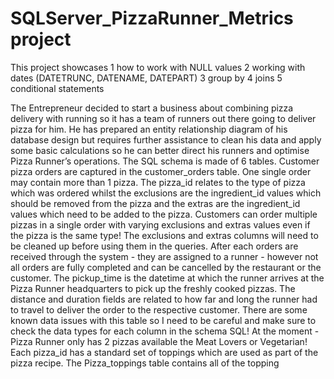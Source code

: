 # SQLServer_PizzaRunner_Metrics project 
This project showcases
1 how to work with NULL values
2 working with dates (DATETRUNC, DATENAME, DATEPART)
3 group by
4 joins
5 conditional statements

The Entrepreneur decided to start a business about combining pizza delivery with running so it has a team of runners out there going to deliver pizza for him. He has prepared an entity relationship diagram of his database design but requires further assistance to clean his data and apply some basic calculations so he can better direct his runners and optimise Pizza Runner’s operations.
The SQL schema is made of 6 tables.
Customer pizza orders are captured in the customer_orders table. One single order may contain more than 1 pizza. The pizza_id relates to the type of pizza which was ordered whilst the exclusions are the ingredient_id values which should be removed from the pizza and the extras are the ingredient_id values which need to be added to the pizza. Customers can order multiple pizzas in a single order with varying exclusions and extras values even if the pizza is the same type! The exclusions and extras columns will need to be cleaned up before using them in the queries.
After each orders are received through the system - they are assigned to a runner - however not all orders are fully completed and can be cancelled by the restaurant or the customer. The pickup_time is the datetime at which the runner arrives at the Pizza Runner headquarters to pick up the freshly cooked pizzas. The distance and duration fields are related to how far and long the runner had to travel to deliver the order to the respective customer. There are some known data issues with this table so I need to be careful and make sure to check the data types for each column in the schema SQL!
At the moment - Pizza Runner only has 2 pizzas available the Meat Lovers or Vegetarian! Each pizza_id has a standard set of toppings which are used as part of the pizza recipe.
The Pizza_toppings table contains all of the topping
